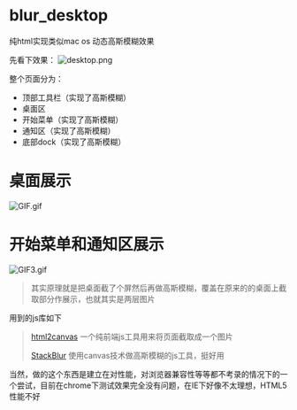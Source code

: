 # blur_desktop
纯html实现类似mac os 动态高斯模糊效果

先看下效果：
![desktop.png](http://upload-images.jianshu.io/upload_images/1784147-03b8c75f09fc99ba.png?imageMogr2/auto-orient/strip%7CimageView2/2/w/1240)

整个页面分为：
* 顶部工具栏（实现了高斯模糊）
* 桌面区
* 开始菜单（实现了高斯模糊）
* 通知区（实现了高斯模糊）
* 底部dock（实现了高斯模糊）

# 桌面展示

![GIF.gif](http://upload-images.jianshu.io/upload_images/1784147-4ce1bb01f632793a.gif?imageMogr2/auto-orient/strip)

# 开始菜单和通知区展示
![GIF3.gif](http://upload-images.jianshu.io/upload_images/1784147-67d67d54cfd94cb9.gif?imageMogr2/auto-orient/strip)

> 其实原理就是把桌面截了个屏然后再做高斯模糊，覆盖在原来的的桌面上截取部分作展示，也就其实是两层图片

用到的js库如下
> [html2canvas](https://github.com/niklasvh/html2canvas) 一个纯前端js工具用来将页面截取成一个图片
>
> [StackBlur](https://github.com/flozz/StackBlur) 使用canvas技术做高斯模糊的js工具，挺好用  

当然，做的这个东西是建立在对性能，对浏览器兼容性等等都不考录的情况下的一个尝试，目前在chrome下测试效果完全没有问题，在IE下好像不太理想，HTML5性能不好